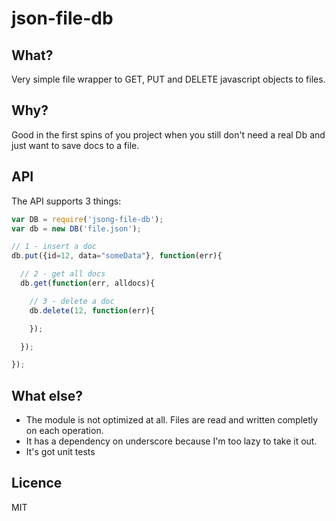 json-file-db
=======

What?
------
Very simple file wrapper to GET, PUT and DELETE javascript objects to files.

Why?
-------
Good in the first spins of you project when you still don't need a real Db and just want to save docs to a file.


API
---

The API supports 3 things:

```javascript
var DB = require('jsong-file-db');
var db = new DB('file.json');

// 1 - insert a doc
db.put({id=12, data="someData"}, function(err){

  // 2 - get all docs
  db.get(function(err, alldocs){

    // 3 - delete a doc
    db.delete(12, function(err){

    });

  });

});

```

What else?
----
- The module is not optimized at all. Files are read and written completly on each operation.
- It has a dependency on underscore because I'm too lazy to take it out.
- It's got unit tests

Licence
-------
MIT




